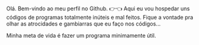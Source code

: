 Olá. Bem-vindo ao meu perfil no Github. 👉👈
Aqui eu vou hospedar uns códigos de programas totalmente inúteis e mal feitos.
Fique a vontade pra olhar as atrocidades e gambiarras que eu faço nos códigos...

Minha meta de vida é fazer um programa minimamente útil.

